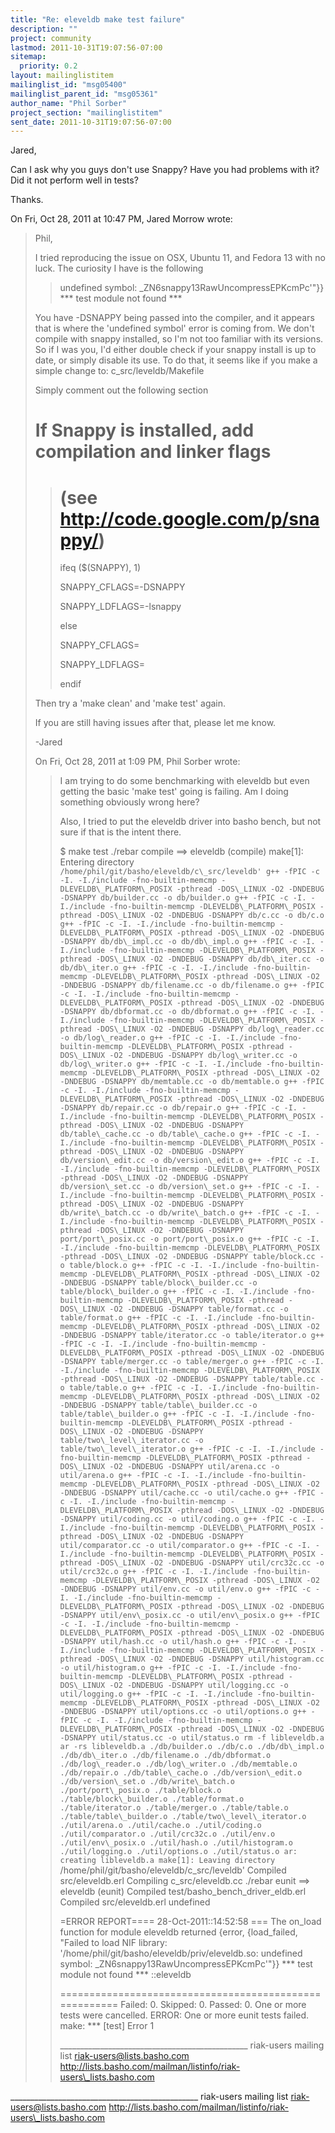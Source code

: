 ```yaml
---
title: "Re: eleveldb make test failure"
description: ""
project: community
lastmod: 2011-10-31T19:07:56-07:00
sitemap:
  priority: 0.2
layout: mailinglistitem
mailinglist_id: "msg05400"
mailinglist_parent_id: "msg05361"
author_name: "Phil Sorber"
project_section: "mailinglistitem"
sent_date: 2011-10-31T19:07:56-07:00
---
```



Jared,

Can I ask why you guys don't use Snappy? Have you had problems with it? Did
it not perform well in tests?

Thanks.

On Fri, Oct 28, 2011 at 10:47 PM, Jared Morrow  wrote:

> Phil,
>
> I tried reproducing the issue on OSX, Ubuntu 11, and Fedora 13 with no
> luck. The curiosity I have is the following
>
>> undefined symbol: \_ZN6snappy13RawUncompressEPKcmPc'"}}
>> \*\*\* test module not found \*\*\*
>>
> You have -DSNAPPY being passed into the compiler, and it appears that is
> where the 'undefined symbol' error is coming from. We don't compile with
> snappy installed, so I'm not too familiar with its versions. So if I was
> you, I'd either double check if your snappy install is up to date, or
> simply disable its use. To do that, it seems like if you make a simple
> change to: c\_src/leveldb/Makefile
>
> Simply comment out the following section
>
> # If Snappy is installed, add compilation and linker flags
>>>
>>>
>>
>> # (see http://code.google.com/p/snappy/)
>>>
>>>
>>
>> ifeq ($(SNAPPY), 1)
>>
>> SNAPPY\_CFLAGS=-DSNAPPY
>>
>> SNAPPY\_LDFLAGS=-lsnappy
>>
>> else
>>
>> SNAPPY\_CFLAGS=
>>
>> SNAPPY\_LDFLAGS=
>>
>> endif
>>
>>
>
>
> Then try a 'make clean' and 'make test' again.
>
> If you are still having issues after that, please let me know.
>
> -Jared
>
>
>
> On Fri, Oct 28, 2011 at 1:09 PM, Phil Sorber  wrote:
>
>> I am trying to do some benchmarking with eleveldb but even getting the
>> basic 'make test' going is failing. Am I doing something obviously
>> wrong here?
>>
>> Also, I tried to put the eleveldb driver into basho bench, but not
>> sure if that is the intent there.
>>
>> $ make test
>> ./rebar compile
>> ==> eleveldb (compile)
>> make[1]: Entering directory `/home/phil/git/basho/eleveldb/c\_src/leveldb'
>> g++ -fPIC -c -I. -I./include -fno-builtin-memcmp
>> -DLEVELDB\_PLATFORM\_POSIX -pthread -DOS\_LINUX -O2 -DNDEBUG
>> -DSNAPPY db/builder.cc -o db/builder.o
>> g++ -fPIC -c -I. -I./include -fno-builtin-memcmp
>> -DLEVELDB\_PLATFORM\_POSIX -pthread -DOS\_LINUX -O2 -DNDEBUG
>> -DSNAPPY db/c.cc -o db/c.o
>> g++ -fPIC -c -I. -I./include -fno-builtin-memcmp
>> -DLEVELDB\_PLATFORM\_POSIX -pthread -DOS\_LINUX -O2 -DNDEBUG
>> -DSNAPPY db/db\_impl.cc -o db/db\_impl.o
>> g++ -fPIC -c -I. -I./include -fno-builtin-memcmp
>> -DLEVELDB\_PLATFORM\_POSIX -pthread -DOS\_LINUX -O2 -DNDEBUG
>> -DSNAPPY db/db\_iter.cc -o db/db\_iter.o
>> g++ -fPIC -c -I. -I./include -fno-builtin-memcmp
>> -DLEVELDB\_PLATFORM\_POSIX -pthread -DOS\_LINUX -O2 -DNDEBUG
>> -DSNAPPY db/filename.cc -o db/filename.o
>> g++ -fPIC -c -I. -I./include -fno-builtin-memcmp
>> -DLEVELDB\_PLATFORM\_POSIX -pthread -DOS\_LINUX -O2 -DNDEBUG
>> -DSNAPPY db/dbformat.cc -o db/dbformat.o
>> g++ -fPIC -c -I. -I./include -fno-builtin-memcmp
>> -DLEVELDB\_PLATFORM\_POSIX -pthread -DOS\_LINUX -O2 -DNDEBUG
>> -DSNAPPY db/log\_reader.cc -o db/log\_reader.o
>> g++ -fPIC -c -I. -I./include -fno-builtin-memcmp
>> -DLEVELDB\_PLATFORM\_POSIX -pthread -DOS\_LINUX -O2 -DNDEBUG
>> -DSNAPPY db/log\_writer.cc -o db/log\_writer.o
>> g++ -fPIC -c -I. -I./include -fno-builtin-memcmp
>> -DLEVELDB\_PLATFORM\_POSIX -pthread -DOS\_LINUX -O2 -DNDEBUG
>> -DSNAPPY db/memtable.cc -o db/memtable.o
>> g++ -fPIC -c -I. -I./include -fno-builtin-memcmp
>> -DLEVELDB\_PLATFORM\_POSIX -pthread -DOS\_LINUX -O2 -DNDEBUG
>> -DSNAPPY db/repair.cc -o db/repair.o
>> g++ -fPIC -c -I. -I./include -fno-builtin-memcmp
>> -DLEVELDB\_PLATFORM\_POSIX -pthread -DOS\_LINUX -O2 -DNDEBUG
>> -DSNAPPY db/table\_cache.cc -o db/table\_cache.o
>> g++ -fPIC -c -I. -I./include -fno-builtin-memcmp
>> -DLEVELDB\_PLATFORM\_POSIX -pthread -DOS\_LINUX -O2 -DNDEBUG
>> -DSNAPPY db/version\_edit.cc -o db/version\_edit.o
>> g++ -fPIC -c -I. -I./include -fno-builtin-memcmp
>> -DLEVELDB\_PLATFORM\_POSIX -pthread -DOS\_LINUX -O2 -DNDEBUG
>> -DSNAPPY db/version\_set.cc -o db/version\_set.o
>> g++ -fPIC -c -I. -I./include -fno-builtin-memcmp
>> -DLEVELDB\_PLATFORM\_POSIX -pthread -DOS\_LINUX -O2 -DNDEBUG
>> -DSNAPPY db/write\_batch.cc -o db/write\_batch.o
>> g++ -fPIC -c -I. -I./include -fno-builtin-memcmp
>> -DLEVELDB\_PLATFORM\_POSIX -pthread -DOS\_LINUX -O2 -DNDEBUG
>> -DSNAPPY port/port\_posix.cc -o port/port\_posix.o
>> g++ -fPIC -c -I. -I./include -fno-builtin-memcmp
>> -DLEVELDB\_PLATFORM\_POSIX -pthread -DOS\_LINUX -O2 -DNDEBUG
>> -DSNAPPY table/block.cc -o table/block.o
>> g++ -fPIC -c -I. -I./include -fno-builtin-memcmp
>> -DLEVELDB\_PLATFORM\_POSIX -pthread -DOS\_LINUX -O2 -DNDEBUG
>> -DSNAPPY table/block\_builder.cc -o table/block\_builder.o
>> g++ -fPIC -c -I. -I./include -fno-builtin-memcmp
>> -DLEVELDB\_PLATFORM\_POSIX -pthread -DOS\_LINUX -O2 -DNDEBUG
>> -DSNAPPY table/format.cc -o table/format.o
>> g++ -fPIC -c -I. -I./include -fno-builtin-memcmp
>> -DLEVELDB\_PLATFORM\_POSIX -pthread -DOS\_LINUX -O2 -DNDEBUG
>> -DSNAPPY table/iterator.cc -o table/iterator.o
>> g++ -fPIC -c -I. -I./include -fno-builtin-memcmp
>> -DLEVELDB\_PLATFORM\_POSIX -pthread -DOS\_LINUX -O2 -DNDEBUG
>> -DSNAPPY table/merger.cc -o table/merger.o
>> g++ -fPIC -c -I. -I./include -fno-builtin-memcmp
>> -DLEVELDB\_PLATFORM\_POSIX -pthread -DOS\_LINUX -O2 -DNDEBUG
>> -DSNAPPY table/table.cc -o table/table.o
>> g++ -fPIC -c -I. -I./include -fno-builtin-memcmp
>> -DLEVELDB\_PLATFORM\_POSIX -pthread -DOS\_LINUX -O2 -DNDEBUG
>> -DSNAPPY table/table\_builder.cc -o table/table\_builder.o
>> g++ -fPIC -c -I. -I./include -fno-builtin-memcmp
>> -DLEVELDB\_PLATFORM\_POSIX -pthread -DOS\_LINUX -O2 -DNDEBUG
>> -DSNAPPY table/two\_level\_iterator.cc -o table/two\_level\_iterator.o
>> g++ -fPIC -c -I. -I./include -fno-builtin-memcmp
>> -DLEVELDB\_PLATFORM\_POSIX -pthread -DOS\_LINUX -O2 -DNDEBUG
>> -DSNAPPY util/arena.cc -o util/arena.o
>> g++ -fPIC -c -I. -I./include -fno-builtin-memcmp
>> -DLEVELDB\_PLATFORM\_POSIX -pthread -DOS\_LINUX -O2 -DNDEBUG
>> -DSNAPPY util/cache.cc -o util/cache.o
>> g++ -fPIC -c -I. -I./include -fno-builtin-memcmp
>> -DLEVELDB\_PLATFORM\_POSIX -pthread -DOS\_LINUX -O2 -DNDEBUG
>> -DSNAPPY util/coding.cc -o util/coding.o
>> g++ -fPIC -c -I. -I./include -fno-builtin-memcmp
>> -DLEVELDB\_PLATFORM\_POSIX -pthread -DOS\_LINUX -O2 -DNDEBUG
>> -DSNAPPY util/comparator.cc -o util/comparator.o
>> g++ -fPIC -c -I. -I./include -fno-builtin-memcmp
>> -DLEVELDB\_PLATFORM\_POSIX -pthread -DOS\_LINUX -O2 -DNDEBUG
>> -DSNAPPY util/crc32c.cc -o util/crc32c.o
>> g++ -fPIC -c -I. -I./include -fno-builtin-memcmp
>> -DLEVELDB\_PLATFORM\_POSIX -pthread -DOS\_LINUX -O2 -DNDEBUG
>> -DSNAPPY util/env.cc -o util/env.o
>> g++ -fPIC -c -I. -I./include -fno-builtin-memcmp
>> -DLEVELDB\_PLATFORM\_POSIX -pthread -DOS\_LINUX -O2 -DNDEBUG
>> -DSNAPPY util/env\_posix.cc -o util/env\_posix.o
>> g++ -fPIC -c -I. -I./include -fno-builtin-memcmp
>> -DLEVELDB\_PLATFORM\_POSIX -pthread -DOS\_LINUX -O2 -DNDEBUG
>> -DSNAPPY util/hash.cc -o util/hash.o
>> g++ -fPIC -c -I. -I./include -fno-builtin-memcmp
>> -DLEVELDB\_PLATFORM\_POSIX -pthread -DOS\_LINUX -O2 -DNDEBUG
>> -DSNAPPY util/histogram.cc -o util/histogram.o
>> g++ -fPIC -c -I. -I./include -fno-builtin-memcmp
>> -DLEVELDB\_PLATFORM\_POSIX -pthread -DOS\_LINUX -O2 -DNDEBUG
>> -DSNAPPY util/logging.cc -o util/logging.o
>> g++ -fPIC -c -I. -I./include -fno-builtin-memcmp
>> -DLEVELDB\_PLATFORM\_POSIX -pthread -DOS\_LINUX -O2 -DNDEBUG
>> -DSNAPPY util/options.cc -o util/options.o
>> g++ -fPIC -c -I. -I./include -fno-builtin-memcmp
>> -DLEVELDB\_PLATFORM\_POSIX -pthread -DOS\_LINUX -O2 -DNDEBUG
>> -DSNAPPY util/status.cc -o util/status.o
>> rm -f libleveldb.a
>> ar -rs libleveldb.a ./db/builder.o ./db/c.o ./db/db\_impl.o
>> ./db/db\_iter.o ./db/filename.o ./db/dbformat.o ./db/log\_reader.o
>> ./db/log\_writer.o ./db/memtable.o ./db/repair.o ./db/table\_cache.o
>> ./db/version\_edit.o ./db/version\_set.o ./db/write\_batch.o
>> ./port/port\_posix.o ./table/block.o ./table/block\_builder.o
>> ./table/format.o ./table/iterator.o ./table/merger.o ./table/table.o
>> ./table/table\_builder.o ./table/two\_level\_iterator.o ./util/arena.o
>> ./util/cache.o ./util/coding.o ./util/comparator.o ./util/crc32c.o
>> ./util/env.o ./util/env\_posix.o ./util/hash.o ./util/histogram.o
>> ./util/logging.o ./util/options.o ./util/status.o
>> ar: creating libleveldb.a
>> make[1]: Leaving directory `/home/phil/git/basho/eleveldb/c\_src/leveldb'
>> Compiled src/eleveldb.erl
>> Compiling c\_src/eleveldb.cc
>> ./rebar eunit
>> ==> eleveldb (eunit)
>> Compiled test/basho\_bench\_driver\_eldb.erl
>> Compiled src/eleveldb.erl
>> undefined
>>
>> =ERROR REPORT==== 28-Oct-2011::14:52:58 ===
>> The on\_load function for module eleveldb returned {error,
>> {load\_failed,
>> "Failed to load
>> NIF library: '/home/phil/git/basho/eleveldb/priv/eleveldb.so:
>> undefined symbol: \_ZN6snappy13RawUncompressEPKcmPc'"}}
>> \*\*\* test module not found \*\*\*
>> ::eleveldb
>>
>> =======================================================
>> Failed: 0. Skipped: 0. Passed: 0.
>> One or more tests were cancelled.
>> ERROR: One or more eunit tests failed.
>> make: \*\*\* [test] Error 1
>>
>> \_\_\_\_\_\_\_\_\_\_\_\_\_\_\_\_\_\_\_\_\_\_\_\_\_\_\_\_\_\_\_\_\_\_\_\_\_\_\_\_\_\_\_\_\_\_\_
>> riak-users mailing list
>> riak-users@lists.basho.com
>> http://lists.basho.com/mailman/listinfo/riak-users\_lists.basho.com
>>
>
>
\_\_\_\_\_\_\_\_\_\_\_\_\_\_\_\_\_\_\_\_\_\_\_\_\_\_\_\_\_\_\_\_\_\_\_\_\_\_\_\_\_\_\_\_\_\_\_
riak-users mailing list
riak-users@lists.basho.com
http://lists.basho.com/mailman/listinfo/riak-users\_lists.basho.com

